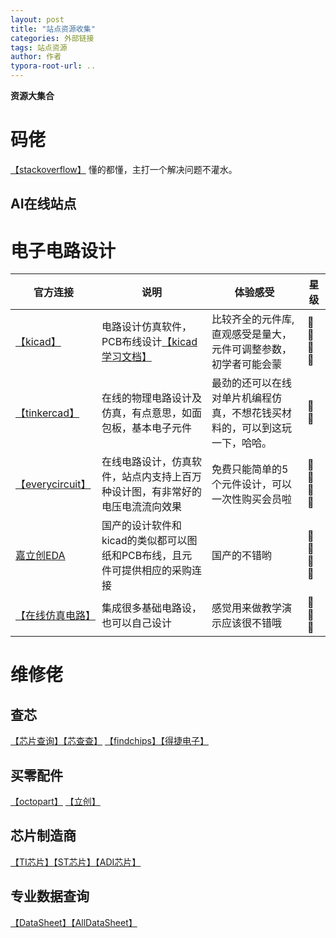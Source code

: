```yaml
---
layout: post
title: "站点资源收集"
categories: 外部链接
tags: 站点资源
author: 作者
typora-root-url: ..
---
```


**资源大集合**

# 码佬

[【stackoverflow】](https://stackoverflow.com) 懂的都懂，主打一个解决问题不灌水。

## AI在线站点


# 电子电路设计

| 官方连接 |  说明 | 体验感受 | 星级 |
|---------|------|-----|------|
|[【kicad】](https://www.kicad.org) |电路设计仿真软件，PCB布线设计[【kicad 学习文档】](https://docs.kicad.org/9.0/zh/)|比较齐全的元件库,直观感受是量大，元件可调整参数，初学者可能会蒙| 🌟🌟🌟🌟 |
|[【tinkercad】](https://www.tinkercad.com) |在线的物理电路设计及仿真，有点意思，如面包板，基本电子元件 | 最劲的还可以在线对单片机编程仿真，不想花钱买材料的，可以到这玩一下，哈哈。| 🌟🌟 |
|[【everycircuit】](https://everycircuit.com)|在线电路设计，仿真软件，站点内支持上百万种设计图，有非常好的电压电流流向效果| 免费只能简单的5个元件设计，可以一次性购买会员啦| 🌟🌟🌟🌟 |
|[嘉立创EDA](https://lceda.cn)|国产的设计软件和kicad的类似都可以图纸和PCB布线，且元件可提供相应的采购连接 | 国产的不错哟 | 🌟🌟🌟🌟 |
|[【在线仿真电路】](https://www.falstad.com/circuit/)| 集成很多基础电路设，也可以自己设计 | 感觉用来做教学演示应该很不错哦 | 🌟🌟🌟|


# 维修佬
## 查芯
[【芯片查询】](https://www.microchip.com/)[【芯查查】](https://www.xcc.com) [【findchips】](https://www.findchips.com)[【得捷电子】](https://www.digikey.com/ )

## 买零配件
[【octopart】](https://octopart.com/zh)
[【立创】](https://lcsc.com/)

## 芯片制造商
[【TI芯片】](https://www.ti.com/)[【ST芯片】](https://www.st.com/)[【ADI芯片】](https://www.analog.com/)

## 专业数据查询
[【DataSheet】](https://www.datasheetcatalog.com/)[【AllDataSheet】](https://www.alldatasheet.com/)

